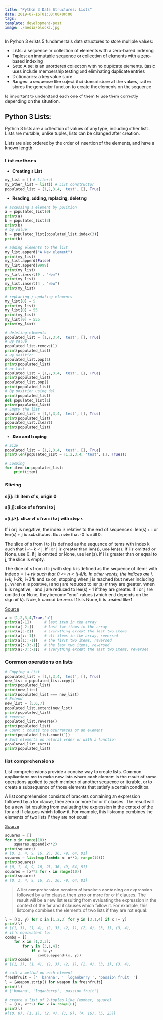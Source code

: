 ```yaml
---
title: "Python 3 Data Structures: Lists"
date: 2019-07-16T01:00:00+00:00
tags: 
template: development-post
image: ./media/blocks.jpg
---
```


In Python 3 exists 5 fundamentals data structures to store multiple values:

- Lists: a sequence or collection of elements with a zero-based indexing
- Tuples: an immutable sequence or collection of elements with a zero-based indexing
- Sets: A set is an unordered collection with no duplicate elements. Basic uses include membership testing and eliminating duplicate entries
- Dictionaries: a key value store 
- Ranges: a sequence like object that doesnt store all the values, rather stores the generator function to create the elements on the sequence

Is important to understand each one of them to use them correctly depending on the situation.

## Python 3 Lists:

Python 3 lists are a collection of values of any type, including other lists. Lists are mutable, unlike tuples, lists can be changed after creation.

Lists are also ordered by the order of insertion of the elements, and have a known length.


### List methods

- **Creating a List**

```python
my_list = [] # Literal
my_other_list = list() # List constructor
populated_list = [1,2,3,4, 'test', [], True]
```

- **Reading, adding, replacing, deleting**

```python
# accessing a element by position
a = populated_list[0]
print(a)
b = populated_list[3]
print(b)
# by value
b = populated_list[populated_list.index(3)]
print(b)

# adding elements to the list
my_list.append("A New element")
print(my_list)
my_list.append(False)
my_list.append(9999)
print(my_list)
my_list.insert(0 , "New")
print(my_list)
my_list.insert(4 , "New")
print(my_list)

# replacing / updating elements
my_list[0] = 5
print(my_list)
my_list[0] = 55
print(my_list)
my_list[0] = 555
print(my_list)

# deleting elements
populated_list = [1,2,3,4, 'test', [], True]
# By Value
populated_list.remove(1)
print(populated_list)
# By position
populated_list.pop(1)
print(populated_list)
# or last
populated_list = [1,2,3,4, 'test', [], True]
print(populated_list)
populated_list.pop()
print(populated_list)
# By position using del
print(populated_list)
del populated_list[1]
print(populated_list)
# Empty the list
populated_list = [1,2,3,4, 'test', [], True]
print(populated_list)
populated_list.clear()
print(populated_list)
```

- **Size and looping**

```python
# Size
populated_list = [1,2,3,4, 'test', [], True]
print(len(populated_list = [1,2,3,4, 'test', [], True]))

# Looping
for item in populated_list:
    print(item)
```

### Slicing

#### s[i]: ith item of s, origin 0
#### s[i:j]: slice of s from i to j
#### s[i:j:k]: slice of s from i to j with step k

If i or j is negative, the index is relative to the end of sequence s: len(s) + i or len(s) + j is substituted. But note that -0 is still 0.

The slice of s from i to j is defined as the sequence of items with index k such that i <= k < j. If i or j is greater than len(s), use len(s). If i is omitted or None, use 0. If j is omitted or None, use len(s). If i is greater than or equal to j, the slice is empty.

The slice of s from i to j with step k is defined as the sequence of items with index x = i + n*k such that 0 <= n < (j-i)/k. In other words, the indices are i, i+k, i+2*k, i+3*k and so on, stopping when j is reached (but never including j). When k is positive, i and j are reduced to len(s) if they are greater. When k is negative, i and j are reduced to len(s) - 1 if they are greater. If i or j are omitted or None, they become “end” values (which end depends on the sign of k). Note, k cannot be zero. If k is None, it is treated like 1.

[Source](https://docs.python.org/3/library/stdtypes.html#typesseq)

```python
a = [1,2,3,4,True,'a']
print(a[-1])      # last item in the array
print(a[-2:])     # last two items in the array
print(a[:-2])     # everything except the last two items
print(a[::-1])    # all items in the array, reversed
print(a[1::-1])   # the first two items, reversed
print(a[:-3:-1])  # the last two items, reversed
print(a[-3::-1])  # everything except the last two items, reversed
```

### Common operations on lists

```python
# Copying a List
populated_list = [1,2,3,4, 'test', [], True]
new_list = populated_list.copy()
print(populated_list)
print(new_list)
print(populated_list === new_list)
# Extend
new_list = [5,6,7]
populated_list.extend(new_list)
print(populated_list)
# reverse
populated_list.reverse()
print(populated_list)
# Count : counts the ocurrences of an element
print(populated_list.count(1))
# Sort elements on natural order or with a function
populated_list.sort()
print(populated_list)

```


### list comprehensions 

List comprehensions provide a concise way to create lists. Common applications are to make new lists where each element is the result of some operations applied to each member of another sequence or iterable, or to create a subsequence of those elements that satisfy a certain condition.

A list comprehension consists of brackets containing an expression followed by a for clause, then zero or more for or if clauses. The result will be a new list resulting from evaluating the expression in the context of the for and if clauses which follow it. For example, this listcomp combines the elements of two lists if they are not equal:

[Source](https://docs.python.org/3/tutorial/datastructures.html#list-comprehensions)

```python
squares = []
for x in range(10):
    squares.append(x**2)
print(squares)    
# [0, 1, 4, 9, 16, 25, 36, 49, 64, 81]
squares = list(map(lambda x: x**2, range(10)))
print(squares)
# [0, 1, 4, 9, 16, 25, 36, 49, 64, 81]
squares = [x**2 for x in range(10)]
print(squares)
# [0, 1, 4, 9, 16, 25, 36, 49, 64, 81]
```

>A list comprehension consists of brackets containing an expression followed by a for clause, then zero or more for or if clauses. The result will be a new list resulting from evaluating the expression in the context of the for and if clauses which follow it. For example, this listcomp combines the elements of two lists if they are not equal:

```python 
l = [(x, y) for x in [1,2,3] for y in [3,1,4] if x != y]
print(l)
# [(1, 3), (1, 4), (2, 3), (2, 1), (2, 4), (3, 1), (3, 4)]
# it’s equivalent to:
combs = []
    for x in [1,2,3]:
        for y in [3,1,4]:
            if x != y:
               combs.append((x, y))
print(combs)
# [(1, 3), (1, 4), (2, 3), (2, 1), (2, 4), (3, 1), (3, 4)]

# call a method on each element
freshfruit = ['  banana', '  loganberry ', 'passion fruit  ']
l = [weapon.strip() for weapon in freshfruit]
print(l)
# ['banana', 'loganberry', 'passion fruit']

# create a list of 2-tuples like (number, square)
l = [(x, x**2) for x in range(6)]
print(l)
#[(0, 0), (1, 1), (2, 4), (3, 9), (4, 16), (5, 25)]
```
